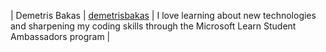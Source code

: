 | Demetris Bakas | [demetrisbakas](https://github.com/demetrisbakas) | I love learning about new technologies and sharpening my coding skills through the Microsoft Learn Student Ambassadors program |